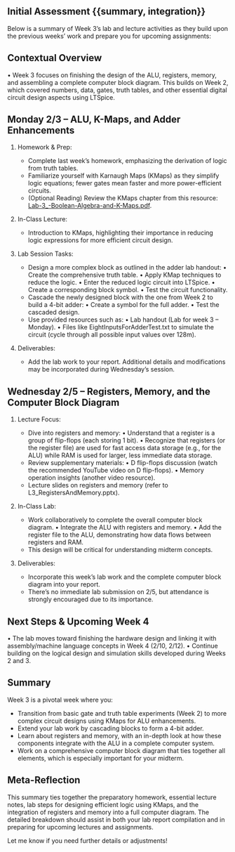 Initial Assessment {{summary, integration}}
----------------------------------
Below is a summary of Week 3’s lab and lecture activities as they build upon the previous weeks’ work and prepare you for upcoming assignments:

Contextual Overview
-------------------
• Week 3 focuses on finishing the design of the ALU, registers, memory, and assembling a complete computer block diagram. This builds on Week 2, which covered numbers, data, gates, truth tables, and other essential digital circuit design aspects using LTSpice.

Monday 2/3 – ALU, K-Maps, and Adder Enhancements
-------------------------------------------------
1. Homework & Prep:
   - Complete last week’s homework, emphasizing the derivation of logic from truth tables.
   - Familiarize yourself with Karnaugh Maps (KMaps) as they simplify logic equations; fewer gates mean faster and more power-efficient circuits.
   - (Optional Reading) Review the KMaps chapter from this resource: [Lab-3_-Boolean-Algebra-and-K-Maps.pdf](https://rhlab.ece.uw.edu/wp-content/uploads/sites/26/2022/03/Lab-3_-Boolean-Algebra-and-K-Maps.pdf).

2. In-Class Lecture:
   - Introduction to KMaps, highlighting their importance in reducing logic expressions for more efficient circuit design.

3. Lab Session Tasks:
   - Design a more complex block as outlined in the adder lab handout:
     • Create the comprehensive truth table.
     • Apply KMap techniques to reduce the logic.
     • Enter the reduced logic circuit into LTSpice.
     • Create a corresponding block symbol.
     • Test the circuit functionality.
   - Cascade the newly designed block with the one from Week 2 to build a 4-bit adder:
     • Create a symbol for the full adder.
     • Test the cascaded design.
   - Use provided resources such as:
     • Lab handout (Lab for week 3 – Monday).
     • Files like EightInputsForAdderTest.txt to simulate the circuit (cycle through all possible input values over 128m).

4. Deliverables:
   - Add the lab work to your report. Additional details and modifications may be incorporated during Wednesday’s session.

Wednesday 2/5 – Registers, Memory, and the Computer Block Diagram
-------------------------------------------------------------------
1. Lecture Focus:
   - Dive into registers and memory:
     • Understand that a register is a group of flip-flops (each storing 1 bit).
     • Recognize that registers (or the register file) are used for fast access data storage (e.g., for the ALU) while RAM is used for larger, less immediate data storage.
   - Review supplementary materials:
     • D flip-flops discussion (watch the recommended YouTube video on D flip-flops).
     • Memory operation insights (another video resource).
   - Lecture slides on registers and memory (refer to L3_RegistersAndMemory.pptx).

2. In-Class Lab:
   - Work collaboratively to complete the overall computer block diagram.
     • Integrate the ALU with registers and memory.
     • Add the register file to the ALU, demonstrating how data flows between registers and RAM.
   - This design will be critical for understanding midterm concepts.

3. Deliverables:
   - Incorporate this week’s lab work and the complete computer block diagram into your report.
   - There’s no immediate lab submission on 2/5, but attendance is strongly encouraged due to its importance.

Next Steps & Upcoming Week 4
-----------------------------
• The lab moves toward finishing the hardware design and linking it with assembly/machine language concepts in Week 4 (2/10, 2/12).
• Continue building on the logical design and simulation skills developed during Weeks 2 and 3.

Summary
-------
Week 3 is a pivotal week where you:
- Transition from basic gate and truth table experiments (Week 2) to more complex circuit designs using KMaps for ALU enhancements.
- Extend your lab work by cascading blocks to form a 4-bit adder.
- Learn about registers and memory, with an in-depth look at how these components integrate with the ALU in a complete computer system.
- Work on a comprehensive computer block diagram that ties together all elements, which is especially important for your midterm.

Meta-Reflection
---------------
This summary ties together the preparatory homework, essential lecture notes, lab steps for designing efficient logic using KMaps, and the integration of registers and memory into a full computer diagram. The detailed breakdown should assist in both your lab report compilation and in preparing for upcoming lectures and assignments.

Let me know if you need further details or adjustments!
